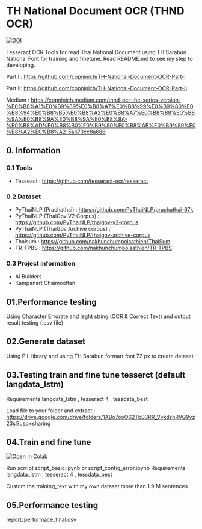 # TH National Document OCR (THND OCR) 
[![DOI](https://zenodo.org/badge/379371970.svg)](https://zenodo.org/badge/latestdoi/379371970)

Tesseract OCR Tools for read Thai National Document using TH Sarabun National Font for training and finetune.
Read README.md to see my step to developing.

Part I : https://github.com/copninich/TH-National-Document-OCR-Part-I

Part II: https://github.com/copninich/TH-National-Document-OCR-Part-II


Medium : https://copninich.medium.com/thnd-ocr-the-series-version-%E0%B8%A1%E0%B9%89%E0%B8%A7%E0%B8%99%E0%B9%80%E0%B8%94%E0%B8%B5%E0%B8%A2%E0%B8%A7%E0%B8%88%E0%B8%9A%E0%B8%9A%E0%B8%9A%E0%B8%9A-%E0%B8%AD%E0%B8%B0%E0%B9%80%E0%B8%AB%E0%B9%89%E0%B8%A2%E0%B8%A2-5a673cc8a686


## 0. Information
### 0.1 Tools 
- Tesseact : https://github.com/tesseract-ocr/tesseract
### 0.2 Dataset
- PyThaiNLP (Prachathai) : https://github.com/PyThaiNLP/prachathai-67k
- PyThaiNLP (ThaiGov V2 Corpus) : https://github.com/PyThaiNLP/thaigov-v2-corpus
- PyThaiNLP (ThaiGov Archive corpus) : https://github.com/PyThaiNLP/thaigov-archive-corpus
- Thaisum : https://github.com/nakhunchumpolsathien/ThaiSum 
- TR-TPBS : https://github.com/nakhunchumpolsathien/TR-TPBS
### 0.3 Project information
- Ai Builders
- Kampanart Chaimooltan

## 01.Performance testing 
Using Character Errorate and leght string (OCR & Correct Text) and output result testing (.csv file)

## 02.Generate dataset
Using PIL library and using TH Sarabun formart font 72 px to create dataset.


## 03.Testing train and fine tune tesserct (default langdata_lstm)
Requirements langdata_lstm , tesseract 4 , tessdata_best

Load file to your folder and extract : https://drive.google.com/drive/folders/1ABo7ooO62Tb03RR_VvkdshRVG9vz23sl?usp=sharing

## 04.Train and fine tune
[![Open In Colab](https://colab.research.google.com/assets/colab-badge.svg)](https://colab.research.google.com/drive/102C8_iY5TtgnHSpeaAnFatcOfoMOAHgU?usp=sharing)

Run scrript script_basic.ipynb or script_config_error.ipynb
Requirements langdata_lstm , tesseract 4 , tessdata_best

Custom tha.training_text with my own dataset more than 1.9 M sentences

<!-- Load file to your folder and extract : https://drive.google.com/drive/folders/1ABo7ooO62Tb03RR_VvkdshRVG9vz23sl?usp=sharing -->

## 05.Performance testing
report_performace_final.csv





